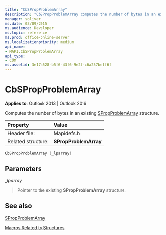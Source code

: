 ```yaml
---
title: "CbSPropProblemArray"
description: "CbSPropProblemArray computes the number of bytes in an existing SPropProblemArray structure."
manager: soliver
ms.date: 03/09/2015
ms.audience: Developer
ms.topic: reference
ms.prod: office-online-server
ms.localizationpriority: medium
api_name:
- MAPI.CbSPropProblemArray
api_type:
- COM
ms.assetid: 3e17a528-b5f6-43f6-9e2f-c6a257beff6f
---
```


# CbSPropProblemArray

  
  
**Applies to**: Outlook 2013 | Outlook 2016 
  
Computes the number of bytes in an existing [SPropProblemArray](spropproblemarray.md) structure. 
  
|Property |Value |
|:-----|:-----|
|Header file:  <br/> |Mapidefs.h  <br/> |
|Related structure:  <br/> |**SPropProblemArray** <br/> |
   
```cpp
CbSPropProblemArray (_lparray)
```

## Parameters

 __lparray_
  
> Pointer to the existing **SPropProblemArray** structure. 
    
## See also



[SPropProblemArray](spropproblemarray.md)


[Macros Related to Structures](macros-related-to-structures.md)


